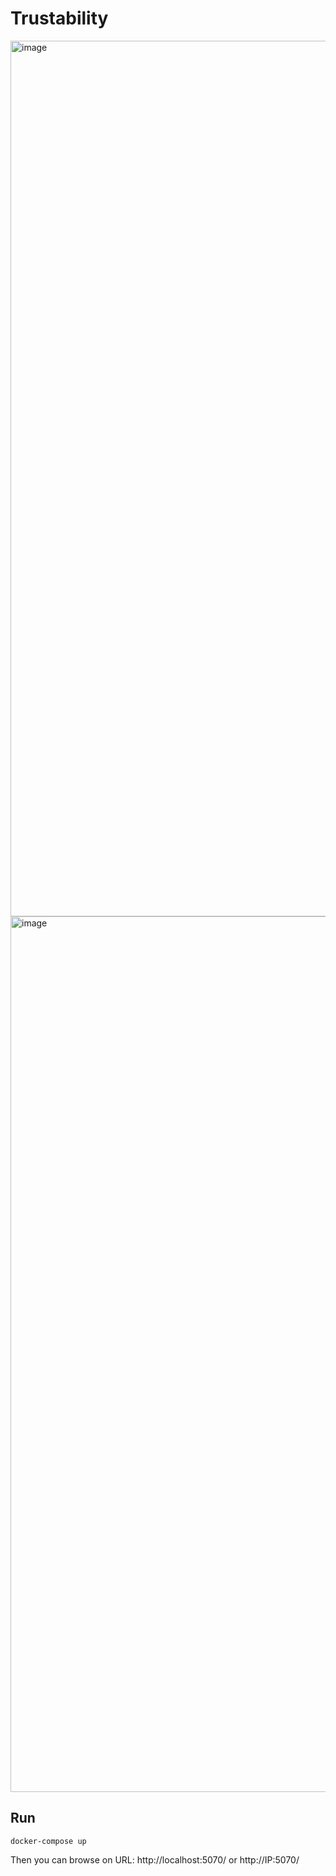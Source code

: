 # Trustability

<img width="1401" alt="image" src="https://user-images.githubusercontent.com/52251022/205366914-7bcaa54e-f3fc-45c7-a7a5-07c9a0de3eeb.png">


<img width="1401" alt="image" src="https://user-images.githubusercontent.com/52251022/205366879-4d19b206-1814-4a3d-bacb-25d7f51a56de.png">

## Run
```
docker-compose up
```
Then you can browse on URL: http://localhost:5070/ or http://IP:5070/
